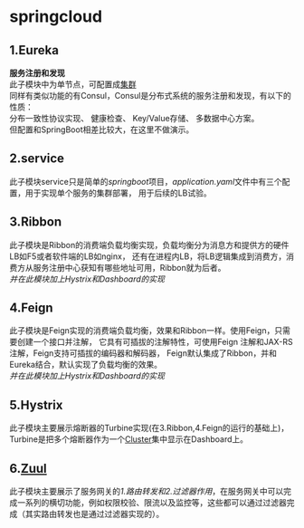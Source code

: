 # springcloud
## 1.Eureka
**服务注册和发现**  
此子模块中为单节点，可配置成[集群](https://juejin.im/post/5c8619b0e51d4510a06d3fe5)  
同样有类似功能的有Consul，Consul是分布式系统的服务注册和发现，有以下的性质：  
分布一致性协议实现、
健康检查、
Key/Value存储、
多数据中心方案。  
但配置和SpringBoot相差比较大，在这里不做演示。

## 2.service
此子模块service只是简单的*springboot*项目，*application.yaml*文件中有三个配置，用于实现单个服务的集群部署，
用于后续的LB试验。

## 3.Ribbon
此子模块是Ribbon的消费端负载均衡实现，负载均衡分为消息方和提供方的硬件LB如F5或者软件端的LB如nginx，
还有在进程内LB，将LB逻辑集成到消费方，消费方从服务注册中心获知有哪些地址可用，Ribbon就为后者。  
*并在此模块加上Hystrix和Dashboard的实现*

## 4.Feign
此子模块是Feign实现的消费端负载均衡，效果和Ribbon一样。使用Feign，只需要创建一个接口并注解，
它具有可插拔的注解特性，可使用Feign 注解和JAX-RS注解，Feign支持可插拔的编码器和解码器，
Feign默认集成了Ribbon，并和Eureka结合，默认实现了负载均衡的效果。  
*并在此模块加上Hystrix和Dashboard的实现*

## 5.Hystrix
此子模块主要展示熔断器的Turbine实现(在3.Ribbon,4.Feign的运行的基础上)，Turbine是把多个熔断器作为一个[Cluster](https://juejin.im/post/5c8a348f6fb9a049c644b86b#heading-7)集中显示在Dashboard上。  

## 6.[Zuul](http://www.ymq.io/2017/12/10/spring-cloud-zuul/)
此子模块主要展示了服务网关的*1.路由转发和2.过滤器作用*，在服务网关中可以完成一系列的横切功能，例如权限校验、限流以及监控等，这些都可以通过过滤器完成（其实路由转发也是通过过滤器实现的）。